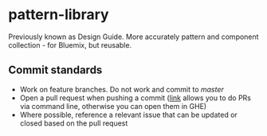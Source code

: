 # pattern-library
Previously known as Design Guide. More accurately pattern and component collection - for Bluemix, but reusable.

## Commit standards

* Work on feature branches. Do not work and commit to *master*
* Open a pull request when pushing a commit ([link](https://github.com/github/hub) allows you to do PRs via command line, otherwise you can open them in GHE)
* Where possible, reference a relevant issue that can be updated or closed based on the pull request

